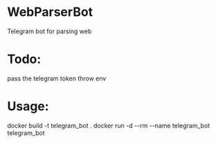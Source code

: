 # WebParserBot
Telegram bot for parsing web

# Todo: 
pass the telegram token throw env

# Usage:
docker build -t telegram_bot .
docker run -d --rm --name telegram_bot telegram_bot